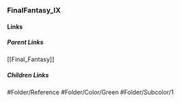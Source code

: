 ### FinalFantasy_IX
#### Links
##### Parent Links
[[Final_Fantasy]]
##### Children Links
#Folder/Reference
#Folder/Color/Green
#Folder/Subcolor/1
